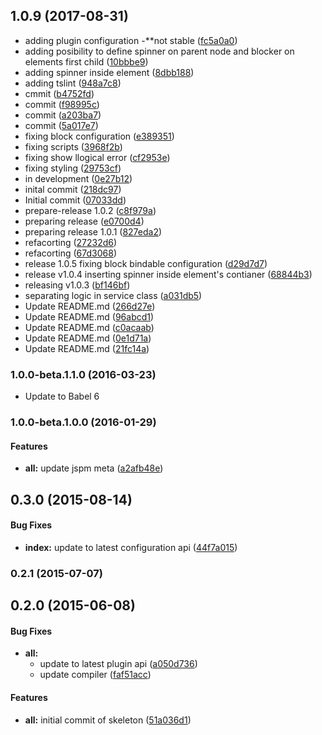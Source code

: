 <a name="1.0.9"></a>
## 1.0.9 (2017-08-31)

* adding plugin configuration -**not stable ([fc5a0a0](https://github.com/ne0guille/aurelia-spinner/commit/fc5a0a0))
* adding posibility to define spinner on parent node and blocker on elements first child ([10bbbe9](https://github.com/ne0guille/aurelia-spinner/commit/10bbbe9))
* adding spinner inside element ([8dbb188](https://github.com/ne0guille/aurelia-spinner/commit/8dbb188))
* adding tslint ([948a7c8](https://github.com/ne0guille/aurelia-spinner/commit/948a7c8))
* cmmit ([b4752fd](https://github.com/ne0guille/aurelia-spinner/commit/b4752fd))
* commit ([f98995c](https://github.com/ne0guille/aurelia-spinner/commit/f98995c))
* commit ([a203ba7](https://github.com/ne0guille/aurelia-spinner/commit/a203ba7))
* commit ([5a017e7](https://github.com/ne0guille/aurelia-spinner/commit/5a017e7))
* fixing block configuration ([e389351](https://github.com/ne0guille/aurelia-spinner/commit/e389351))
* fixing scripts ([3968f2b](https://github.com/ne0guille/aurelia-spinner/commit/3968f2b))
* fixing show llogical error ([cf2953e](https://github.com/ne0guille/aurelia-spinner/commit/cf2953e))
* fixing styling ([29753cf](https://github.com/ne0guille/aurelia-spinner/commit/29753cf))
* in development ([0e27b12](https://github.com/ne0guille/aurelia-spinner/commit/0e27b12))
* inital commit ([218dc97](https://github.com/ne0guille/aurelia-spinner/commit/218dc97))
* Initial commit ([07033dd](https://github.com/ne0guille/aurelia-spinner/commit/07033dd))
* prepare-release 1.0.2 ([c8f979a](https://github.com/ne0guille/aurelia-spinner/commit/c8f979a))
* preparing release ([e0700d4](https://github.com/ne0guille/aurelia-spinner/commit/e0700d4))
* preparing release 1.0.1 ([827eda2](https://github.com/ne0guille/aurelia-spinner/commit/827eda2))
* refacorting ([27232d6](https://github.com/ne0guille/aurelia-spinner/commit/27232d6))
* refacorting ([67d3068](https://github.com/ne0guille/aurelia-spinner/commit/67d3068))
* release 1.0.5 fixing block bindable configuration ([d29d7d7](https://github.com/ne0guille/aurelia-spinner/commit/d29d7d7))
* release v1.0.4 inserting spinner inside element's contianer ([68844b3](https://github.com/ne0guille/aurelia-spinner/commit/68844b3))
* releasing v1.0.3 ([bf146bf](https://github.com/ne0guille/aurelia-spinner/commit/bf146bf))
* separating logic in service class ([a031db5](https://github.com/ne0guille/aurelia-spinner/commit/a031db5))
* Update README.md ([266d27e](https://github.com/ne0guille/aurelia-spinner/commit/266d27e))
* Update README.md ([96abcd1](https://github.com/ne0guille/aurelia-spinner/commit/96abcd1))
* Update README.md ([c0acaab](https://github.com/ne0guille/aurelia-spinner/commit/c0acaab))
* Update README.md ([0e1d71a](https://github.com/ne0guille/aurelia-spinner/commit/0e1d71a))
* Update README.md ([21fc14a](https://github.com/ne0guille/aurelia-spinner/commit/21fc14a))



### 1.0.0-beta.1.1.0 (2016-03-23)

* Update to Babel 6

### 1.0.0-beta.1.0.0 (2016-01-29)


#### Features

* **all:** update jspm meta ([a2afb48e](http://github.com/aurelia/skeleton-plugin/commit/a2afb48e7cc83ab736b51ac2e4d5b7b3e3177ec2))


## 0.3.0 (2015-08-14)


#### Bug Fixes

* **index:** update to latest configuration api ([44f7a015](http://github.com/aurelia/skeleton-plugin/commit/44f7a015c0f15251bd07b327e42c875eaccbb735))


### 0.2.1 (2015-07-07)


## 0.2.0 (2015-06-08)


#### Bug Fixes

* **all:**
  * update to latest plugin api ([a050d736](http://github.com/aurelia/skeleton-plugin/commit/a050d736d32811066ffa902615cc73e1a5cbb6e3))
  * update compiler ([faf51acc](http://github.com/aurelia/skeleton-plugin/commit/faf51accc1514c6767eaed60df16dd3d586b5cc5))


#### Features

* **all:** initial commit of skeleton ([51a036d1](http://github.com/aurelia/skeleton-plugin/commit/51a036d146750a0bafd443dbc3def51ef7f89f6e))

